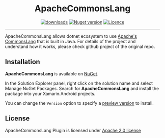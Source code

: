 <p align="center">
  <h1 align="center">ApacheCommonsLang</h1>
</p>

<p align="center">
  <a href="https://www.nuget.org/packages/ApacheCommonsLang"><img src="https://img.shields.io/nuget/dt/ApacheCommonsLang?label=Downloads&color=%23007EC6&style=for-the-badge"alt="downloads"></a>
  <a href="https://www.nuget.org/packages/ApacheCommonsLang"><img src="https://img.shields.io/nuget/v/ApacheCommonsLang?color=%23ed2a1c&style=for-the-badge" alt="Nuget version"></a>
  <a href="/LICENSE"><img src="https://img.shields.io/badge/License-Apache%202.0-blue.svg?color=%3bcc62&style=for-the-badge" alt="Licence"></a>
</p>

---

ApacheCommonsLang allows dotnet ecosystem to use [Apache's CommonsLang](https://github.com/apache/commons-lang) that is built in Java. For details of the project and understand how it works, please check github project of the original repo.

## Installation

**ApacheCommonsLang** is available on [NuGet](https://www.nuget.org/packages/ApacheCommonsLang).

In the Solution Explorer panel, right click on the solution name and select Manage NuGet Packages. Search for **ApacheCommonsLang** and install the package into your Xamarin.Android projects.

You can change the `Version` option to specify a [preview version](https://www.nuget.org/packages/ApacheCommonsLang) to install.

## License

ApacheCommonsLang Plugin is licensed under [Apache 2.0 license](LICENSE.txt)
